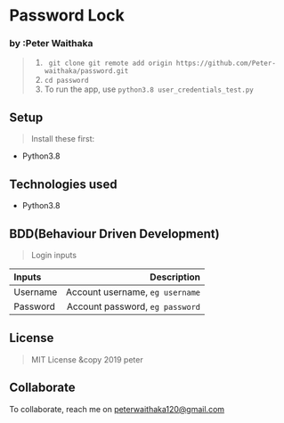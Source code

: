 # Password Lock
### by :Peter Waithaka
 

 >1. `` git clone git remote add origin https://github.com/Peter-waithaka/password.git``
>2. ``cd password``
>3. To run the app,  use  ``` python3.8 user_credentials_test.py ```



## Setup
> Install these first:
* Python3.8


## Technologies used
* Python3.8


## BDD(Behaviour Driven Development)
> Login inputs

| Inputs |  Description |
| :---         |          ---: |
| Username  | Account username, ``eg username``|
| Password  | Account password, ``eg password``|



## License
> MIT License &copy 2019 peter

## Collaborate
To collaborate, reach me on [peterwaithaka120@gmail.com]()
